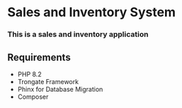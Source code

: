 <h1>Sales and Inventory System</h1>
 <h3>
   This is a sales and inventory application
  </h3>

  ## Requirements

  <ul>
  <li>PHP 8.2</li>
  <li>Trongate Framework</li>
  <li>Phinx for Database Migration</li>
  <li>Composer</li>
 </ul>

